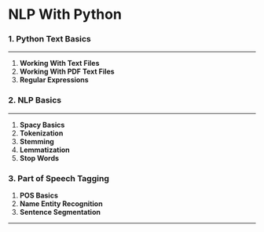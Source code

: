 # NLP With Python


### 1. Python Text Basics

___

1. **Working With Text Files**     
2. **Working With PDF Text Files**     
3. **Regular Expressions**

### 2. NLP Basics
___
1. **Spacy Basics**
2. **Tokenization**
3. **Stemming**
4. **Lemmatization**
5. **Stop Words**

### 3. Part of Speech Tagging

1. **POS Basics**
2. **Name Entity Recognition**
3. **Sentence Segmentation**

___
